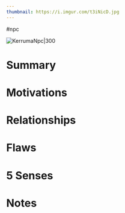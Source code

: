 ```yaml
---
thumbnail: https://i.imgur.com/t3iNicD.jpg
---
```

#npc

![KerrumaNpc|300](https://i.imgur.com/t3iNicD.jpg)

# Summary
# Motivations
# Relationships
# Flaws
# 5 Senses
# Notes
